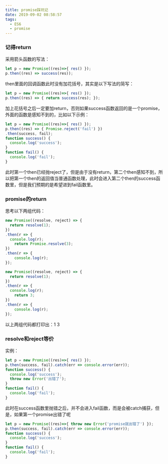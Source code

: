 ```yaml
---
title: promise踩坑记
date: 2019-09-02 08:58:57
tags: 
  - ES6 
  - promise
---
```



### 记得return
采用箭头函数的写法：
```js
let p = new Promise((res)=>{ res() });
p.then((res) => success(res));
```
then里面的回调函数此时没有加花括号，其实是以下写法的简写：
```js
let p = new Promise((res)=>{ res() });
p.then((res) => { return success(res); });
```
加上花括号之后一定要加return，否则如果success函数返回的是一个promise，外面的函数是感知不到的，比如以下示例：
```js
let p = new Promise((res)=>{ res() });
p.then((res) => { Promise.reject('fail') })
.then(success, fail);
function success() {
  console.log('success');
}
function fail() {
  console.log('fail');
}
```
此时第一个then已经抛reject了，但是由于没有return，第二个then感知不到，所以把第一个then的返回值当普通函数处理，此时会进入第二个then的success函数里，但是我们预期的是希望进到fail函数里。

<!-- more -->

### promise的return
思考以下两组代码：
```js
new Promise((resolve, reject) => {
  return resolve(1);
})
.then(r => {
  console.log(r);
	return Promise.resolve(3);
})
.then(r => {
	console.log(r);
});
```

```js
new Promise((resolve, reject) => {
  return resolve(1);
})
.then(r => {
  console.log(r);
	return 3;
})
.then(r => {
	console.log(r);
});
```
以上两组代码都打印出：1 3


### resolve和reject等价
实例：
```js
let p = new Promise((res)=>{ res() });
p.then(success, fail).catch(err => console.error(err));
function success() {
  console.log('success');
  throw new Error('出错了');
}
function fail() {
  console.log('fail');
}
```
此时在success函数里抛错之后，并不会进入fail函数，而是会被catch捕获，但是，如果第一个promise出错了呢
```js
let p = new Promise((res)=>{ throw new Error('promise就出错了') });
p.then(success, fail).catch(err => console.error(err));
function success() {
  console.log('success');
}
function fail() {
  console.log('fail');
}
```
